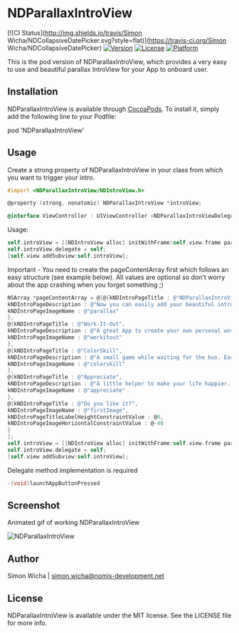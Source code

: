 # NDParallaxIntroView

[![CI Status](http://img.shields.io/travis/Simon Wicha/NDCollapsiveDatePicker.svg?style=flat)](https://travis-ci.org/Simon Wicha/NDCollapsiveDatePicker)
[![Version](https://img.shields.io/cocoapods/v/NDParallaxIntroView.svg?style=flat)](http://cocoadocs.org/docsets/NDCollapsiveDatePicker)
[![License](https://img.shields.io/cocoapods/l/NDParallaxIntroView.svg?style=flat)](http://cocoadocs.org/docsets/NDCollapsiveDatePicker)
[![Platform](https://img.shields.io/cocoapods/p/NDParallaxIntroView.svg?style=flat)](http://cocoadocs.org/docsets/NDCollapsiveDatePicker)

This is the pod version of NDParallaxIntroView, which provides a very easy to use and beautiful parallax IntroView for your App to onboard user.

## Installation

NDParallaxIntroView is available through [CocoaPods](http://cocoapods.org). To install
it, simply add the following line to your Podfile:

pod 'NDParallaxIntroView'

## Usage

Create a strong property of NDParallaxIntroView in your class from which you want to trigger your intro.
``` objective-c
#import <NDParallaxIntroView/NDIntroView.h>

@property (strong, nonatomic) NDParallaxIntroView *introView;

@interface ViewController : UIViewController <NDParallaxIntroViewDelegate>
```
Usage:
``` objective-c
self.introView = [[NDIntroView alloc] initWithFrame:self.view.frame parallaxImage:[UIImage imageNamed:@"parallaxBgImage"] andData:pageContentArray];
self.introView.delegate = self;
[self.view addSubview:self.introView];
```
Important - You need to create the pageContentArray first which follows an easy structure (see example below). All values are optional so don't worry about the app crashing when you forget something ;)
``` objective-c
NSArray *pageContentArray = @[@{kNDIntroPageTitle : @"NDParallaxIntroView",
kNDIntroPageDescription : @"Now you can easily add your beautiful intro into your app with no hassle.",
kNDIntroPageImageName : @"parallax"
},
@{kNDIntroPageTitle : @"Work-It-Out",
kNDIntroPageDescription : @"A great App to create your own personal workout and get instructed by your phone.",
kNDIntroPageImageName : @"workitout"
},
@{kNDIntroPageTitle : @"ColorSkill",
kNDIntroPageDescription : @"A small game while waiting for the bus. Easy, quick and addictive.",
kNDIntroPageImageName : @"colorskill"
},
@{kNDIntroPageTitle : @"Appreciate",
kNDIntroPageDescription : @"A little helper to make your life happier. Soon available on the AppStore",
kNDIntroPageImageName : @"appreciate"
},
@{kNDIntroPageTitle : @"Do you like it?",
kNDIntroPageImageName : @"firstImage",
kNDIntroPageTitleLabelHeightConstraintValue : @0,
kNDIntroPageImageHorizontalConstraintValue : @-40
}
];
self.introView = [[NDIntroView alloc] initWithFrame:self.view.frame parallaxImage:[UIImage imageNamed:@"parallaxBgImage"] andData:pageContentArray];
self.introView.delegate = self;
[self.view addSubview:self.introView];
```
Delegate method implementation is required
``` objective-c
-(void)launchAppButtonPressed
```

## Screenshot

Animated gif of working NDParallaxIntroView

![](https://github.com/s1m-0n/NDParallaxIntroView/blob/master/NDParallaxIntroViewExample/ndparallaxintroview.gif "NDParallaxIntroView")



## Author

Simon Wicha | simon.wicha@nomis-development.net

## License

NDParallaxIntroView is available under the MIT license. See the LICENSE file for more info.

